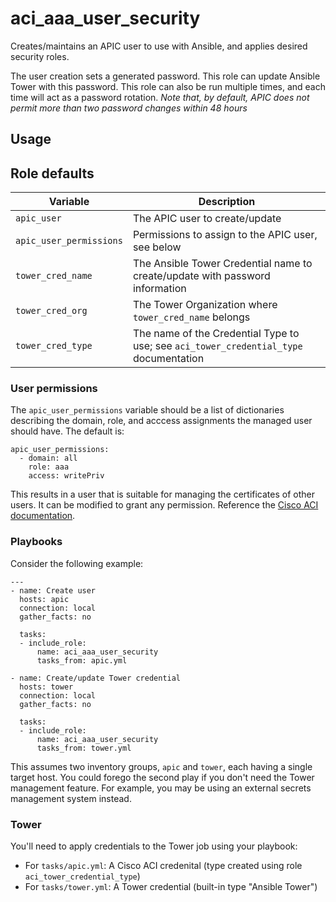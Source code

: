 # aci_aaa_user_security
Creates/maintains an APIC user to use with Ansible, and applies desired security roles.

The user creation sets a generated password. This role can update Ansible Tower with this password. This role can also be run multiple times, and each time will act as a password rotation. *Note that, by default, APIC does not permit more than two password changes within 48 hours*

## Usage

## Role defaults

| Variable                | Description
| ----------------------- | -----------
| `apic_user`             | The APIC user to create/update
| `apic_user_permissions` | Permissions to assign to the APIC user, see below
| `tower_cred_name`       | The Ansible Tower Credential name to create/update with password information
| `tower_cred_org`        | The Tower Organization where `tower_cred_name` belongs
| `tower_cred_type`       | The name of the Credential Type to use; see `aci_tower_credential_type` documentation

### User permissions

The `apic_user_permissions` variable should be a list of dictionaries describing the domain, role, and acccess assignments the managed user should have. The default is:
```
apic_user_permissions:
  - domain: all
    role: aaa
    access: writePriv
```
This results in a user that is suitable for managing the certificates of other users. It can be modified to grant any permission. Reference the [Cisco ACI documentation](https://www.cisco.com/c/en/us/td/docs/switches/datacenter/aci/apic/sw/4-x/basic-configuration/Cisco-APIC-Basic-Configuration-Guide-42x/Cisco-APIC-Basic-Configuration-Guide-42x_chapter_011.html).

### Playbooks
Consider the following example:

```
---
- name: Create user
  hosts: apic
  connection: local
  gather_facts: no

  tasks:
  - include_role:
      name: aci_aaa_user_security
      tasks_from: apic.yml

- name: Create/update Tower credential
  hosts: tower
  connection: local
  gather_facts: no

  tasks:
  - include_role:
      name: aci_aaa_user_security
      tasks_from: tower.yml
```

This assumes two inventory groups, `apic` and `tower`, each having a single target host. You could forego the second play if you don't need the Tower management feature. For example, you may be using an external secrets management system instead.

### Tower

You'll need to apply credentials to the Tower job using your playbook:

* For `tasks/apic.yml`: A Cisco ACI credenital (type created using role `aci_tower_credential_type`)
* For `tasks/tower.yml`: A Tower credential (built-in type "Ansible Tower")
